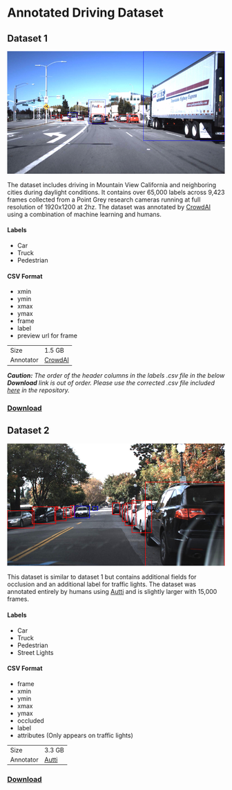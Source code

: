 # Annotated Driving Dataset


## Dataset 1 

![](./images/crowdai.png)

The dataset includes driving in Mountain View California and neighboring cities during daylight conditions. It contains over 65,000 labels across 9,423 frames collected from a Point Grey research cameras running at full resolution of 1920x1200 at 2hz. The dataset was annotated by [CrowdAI](http://crowdai.com) using a combination of machine learning and humans. 

#### Labels 

- Car 
- Truck 
- Pedestrian 

#### CSV Format

- xmin
- ymin
- xmax
- ymax
- frame
- label
- preview url for frame

<table>
<tr>
    <td>Size</td>
    <td>1.5 GB</td>
</tr>
<tr>
    <td>Annotator</td>
    <td><a href="http://crowdai.com">CrowdAI</td>
</tr>
</table>

_**Caution:** The order of the header columns in the labels .csv file in the below **Download** link is out of order. Please use the corrected .csv file included [here](https://github.com/udacity/self-driving-car/blob/master/annotations/labels_crowdai.csv) in the repository._
### [Download](http://bit.ly/udacity-annoations-crowdai)


## Dataset 2 

![](./images/auttico.png)

This dataset is similar to dataset 1 but contains additional fields for occlusion and an additional label for traffic lights. The dataset was annotated entirely by humans using [Autti](http://autti.co) and is slightly larger with 15,000 frames. 

#### Labels 

- Car 
- Truck 
- Pedestrian
- Street Lights 

#### CSV Format
- frame 
- xmin
- ymin
- xmax
- ymax
- occluded
- label
- attributes (Only appears on traffic lights)

<table>
<tr>
    <td>Size</td>
    <td>3.3 GB</td>
</tr>
<tr>
    <td>Annotator</td>
    <td><a href="http://autti.co/">Autti</td>
</tr>
</table>

### [Download](http://bit.ly/udacity-annotations-autti)
#
